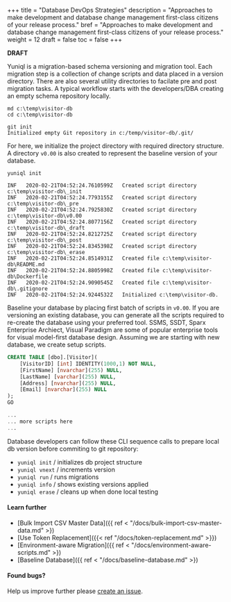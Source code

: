 +++
title = "Database DevOps Strategies"
description  = "Approaches to make development and database change management first-class citizens of your release process."
bref  = "Approaches to make development and database change management first-class citizens of your release process."
weight = 12
draft = false
toc = false
+++

**DRAFT**

Yuniql is a migration-based schema versioning and migration tool. Each migration step is a collection of change scripts and data placed in a version directory. There are also several utility directories to facilate pre and post migration tasks. A typical workflow starts with the developers/DBA creating an empty schema repository locally. 

```shell
md c:\temp\visitor-db
cd c:\temp\visitor-db

git init
Initialized empty Git repository in c:/temp/visitor-db/.git/
```

For here, we initialize the project directory with required directory structure. A directory `v0.00` is also created to represent the baseline version of your database.

```shell
yuniql init

INF   2020-02-21T04:52:24.7610599Z   Created script directory c:\temp\visitor-db\_init
INF   2020-02-21T04:52:24.7793155Z   Created script directory c:\temp\visitor-db\_pre
INF   2020-02-21T04:52:24.7925830Z   Created script directory c:\temp\visitor-db\v0.00
INF   2020-02-21T04:52:24.8077156Z   Created script directory c:\temp\visitor-db\_draft
INF   2020-02-21T04:52:24.8212725Z   Created script directory c:\temp\visitor-db\_post
INF   2020-02-21T04:52:24.8345398Z   Created script directory c:\temp\visitor-db\_erase
INF   2020-02-21T04:52:24.8514931Z   Created file c:\temp\visitor-db\README.md
INF   2020-02-21T04:52:24.8805998Z   Created file c:\temp\visitor-db\Dockerfile
INF   2020-02-21T04:52:24.9090545Z   Created file c:\temp\visitor-db\.gitignore
INF   2020-02-21T04:52:24.9244532Z   Initialized c:\temp\visitor-db.
```

Baseline your database by placing first batch of scripts in `v0.00`. If you are versioning an existing database, you can generate all the scripts required to re-create the database using your preferred tool. SSMS, SSDT, Sparx Enterprise Archiect, Visual Paradigm are some of popular enterprise tools for visual model-first database design. Assuming we are starting with new database, we create setup scripts.

```sql
CREATE TABLE [dbo].[Visitor](
	[VisitorID] [int] IDENTITY(1000,1) NOT NULL,
	[FirstName] [nvarchar](255) NULL,
	[LastName] [varchar](255) NULL,
	[Address] [nvarchar](255) NULL,
	[Email] [nvarchar](255) NULL
);
GO

...
... more scripts here
...
```

Database developers can follow these CLI sequence calls to prepare local db version before commiting to git repository:

- `yuniql init` / initializes db project structure
- `yuniql vnext` / increments version
- `yuniql run` / runs migrations
- `yuniql info` / shows existing versions applied
- `yuniql erase` / cleans up when done local testing

#### Learn further

* [Bulk Import CSV Master Data]({{ ref < "/docs/bulk-import-csv-master-data.md" >})
* [Use Token Replacement]({{< ref "/docs/token-replacement.md" >}})
* [Environment-aware Migration]({{ ref < "/docs/environment-aware-scripts.md" >})
* [Baseline Database]({{ ref < "/docs/baseline-database.md" >})

#### Found bugs?

Help us improve further please [create an issue](https://github.com/rdagumampan/yuniql/issues/new).

<!-- ![](https://github.com/rdagumampan/yuniql/raw/master/assets/wiki-evodb-01.png)

![](https://github.com/rdagumampan/yuniql/raw/master/assets/wiki-how-it-works-dir.png)

>Image inspired by [Evolutionary Database Design](https://www.martinfowler.com/articles/evodb.html) by Martin Fowler and Pramod Sadalage. -->
<!-- 

